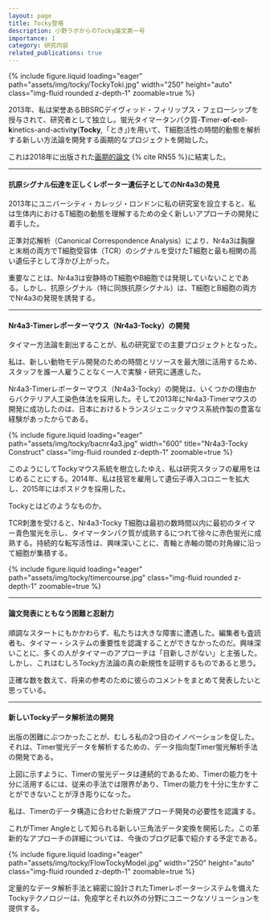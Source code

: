 ```yaml
---
layout: page
title: Tocky登場
description: 小野ラボからのTocky論文第一号
importance: 1
category: 研究内容
related_publications: true
---
```


<div class="row">
    <div class="col-sm mt-3 mt-md-0">
        {% include figure.liquid loading="eager" path="assets/img/tocky/TockyToki.jpg" width="250" height="auto" class="img-fluid rounded z-depth-1" zoomable=true %}
    </div>
</div>

2013年、私は栄誉あるBBSRCデイヴィッド・フィリップス・フェローシップを授与されて、研究者として独立し。蛍光タイマータンパク質-**T**imer-**o**f-**c**ell-**k**inetics-and-activit**y**(**Tocky**,「とき」)を用いて、T細胞活性の時間的動態を解析する新しい方法論を開発する画期的なプロジェクトを開始した。

これは2018年に出版された[画期的論文](https://rupress.org/jcb/article/217/8/2931/39442/A-timer-for-analyzing-temporally-dynamic-changes) {% cite RN55 %}に結実した。

---

#### 抗原シグナル伝達を正しくレポーター遺伝子としてのNr4a3の発見

2013年にユニバーシティ・カレッジ・ロンドンに私の研究室を設立すると、私は生体内におけるT細胞の動態を理解するための全く新しいアプローチの開発に着手した。

正準対応解析（Canonical Correspondence Analysis）により、Nr4a3は胸腺と末梢の両方でT細胞受容体（TCR）のシグナルを受けたT細胞と最も相関の高い遺伝子として浮かび上がった。

重要なことは、Nr4a3は安静時のT細胞やB細胞では発現していないことである。しかし、抗原シグナル（特に同族抗原シグナル）は、T細胞とB細胞の両方でNr4a3の発現を誘発する。

---

#### Nr4a3-Timerレポーターマウス（Nr4a3-Tocky）の開発

タイマー方法論を創出することが、私の研究室での主要プロジェクトとなった。

私は、新しい動物モデル開発のための時間とリソースを最大限に活用するため、スタッフを誰一人雇うことなく一人で実験・研究に邁進した。

Nr4a3-Timerレポーターマウス（Nr4a3-Tocky）の開発は、いくつかの理由からバクテリア人工染色体法を採用した。そして2013年にNr4a3-Timerマウスの開発に成功したのは、日本におけるトランスジェニックマウス系統作製の豊富な経験があったからである。

<div class="row">
    <div class="col-sm mt-3 mt-md-0">
        {% include figure.liquid loading="eager" path="assets/img/tocky/bacnr4a3.jpg"  width="600" title="Nr4a3-Tocky Construct" class="img-fluid rounded z-depth-1" zoomable=true %}
    </div>
</div>

このようにしてTockyマウス系統を樹立したゆえ、私は研究スタッフの雇用をはじめることにする。2014年、私は技官を雇用して遺伝子導入コロニーを拡大し、2015年にはポスドクを採用した。

Tockyとはどのようなものか。

TCR刺激を受けると、Nr4a3-Tocky T細胞は最初の数時間以内に最初のタイマー青色蛍光を示し、タイマータンパク質が成熟するにつれて徐々に赤色蛍光に成熟する。持続的な転写活性は、興味深いことに、青軸と赤軸の間の対角線に沿って細胞が集積する。

<div class="row">
    <div class="col-sm mt-3 mt-md-0">
        {% include figure.liquid loading="eager" path="assets/img/tocky/timercourse.jpg" class="img-fluid rounded z-depth-1" zoomable=true %}
    </div>
</div>

---

#### 論文発表にともなう困難と忍耐力

順調なスタートにもかかわらず、私たちは大きな障害に遭遇した。編集者も査読者も、タイマー・システムの重要性を認識することができなかったのだ。興味深いことに、多くの人がタイマーのアプローチは「目新しさがない」と主張した。しかし、これはむしろTocky方法論の真の新規性を証明するものであると思う。

正確な数を数えて、将来の参考のために彼らのコメントをまとめて発表したいと思っている。

---

#### 新しいTockyデータ解析法の開発

出版の困難にぶつかったことが、むしろ私の2つ目のイノベーションを促した。それは、Timer蛍光データを解析するための、データ指向型Timer蛍光解析手法の開発である。

上図に示すように、Timerの蛍光データは連続的であるため、Timerの能力を十分に活用するには、従来の手法では限界があり、Timerの能力を十分に生かすことができないことが浮き彫りになった。

私は、Timerのデータ構造に合わせた新規アプローチ開発の必要性を認識する。

これがTimer Angleとして知られる新しい三角法データ変換を開拓した。この革新的なアプローチの詳細については、今後のブログ記事で紹介する予定である。

<div class="row">
    <div class="col-sm mt-3 mt-md-0">
        {% include figure.liquid loading="eager" path="assets/img/tocky/FlowTockyModel.jpg" width="250" height="auto" class="img-fluid rounded z-depth-1" zoomable=true %}
    </div>
</div>

定量的なデータ解析手法と綿密に設計されたTimerレポーターシステムを備えたTockyテクノロジーは、免疫学とそれ以外の分野にユニークなソリューションを提供する。
